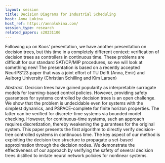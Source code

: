 ```yaml
---
layout: session
title: Decision Diagrams for Industrial Scheduling​
host: Anna Lukina
host_ref: https://annalukina.com/
session_type: research
related_papers: s20231106
---
```


Following up on Koos' presentation, we have another presentation on decision trees, but this time in a completely different context: verification of decision trees as controllers in continuous time. These problems are difficult for our standard SAT/CP/MIP procedures, so we will look at something new! The presentation is based on a recently accepted NeurIPS'23 paper that was a joint effort of TU Delft (Anna, Emir) and Aalborg University (Christian Schilling and Kim Larsen)

<i>Abstract.</i> Decision trees have gained popularity as interpretable surrogate models for learning-based control policies. However, providing safety guarantees for systems controlled by decision trees is an open challenge. We show that the problem is undecidable even for systems with the simplest dynamics, and PSPACE-complete for finite horizon properties. The latter can be verified for discrete-time systems via bounded model checking. However, for continuous-time systems, such an approach requires discretization, thereby weakening the guarantees for the original system. This paper presents the first algorithm to directly verify decision-tree controlled systems in continuous time. The key aspect of our method is exploiting the decision tree structure to propagate a set-based approximation through the decision nodes. We demonstrate the effectiveness of our approach by verifying the safety of several decision trees distilled to imitate neural network policies for nonlinear systems.
